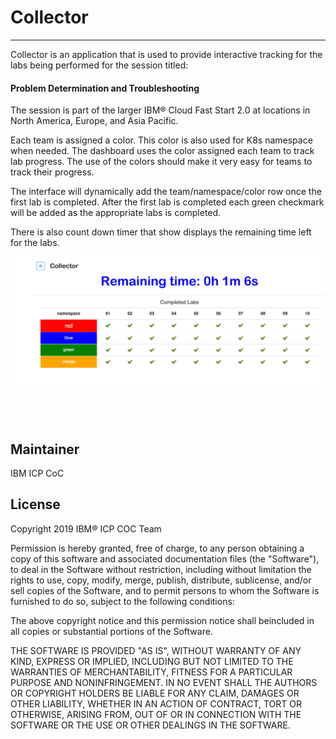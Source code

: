 # Collector
---

Collector is an application that is used to provide interactive tracking for the labs being performed for the session titled:   

#### Problem Determination and Troubleshooting

The session is part of the larger IBM® Cloud Fast Start 2.0 at locations in North America, Europe, and Asia Pacific.

Each team is assigned a color. This color is also used for K8s namespace when needed.
The dashboard uses the color assigned each team to track lab progress.  The use of the colors should make it very easy for teams to track their progress.  

The interface will dynamically add the team/namespace/color row once the first lab is completed.  After the first lab is completed each green checkmark will be added as the appropriate labs is completed.
 
There is also count down timer that show displays the remaining time left for the labs.


![](images/status.png)




<br><br>

## Maintainer

IBM ICP CoC
<br>

## License

Copyright 2019 IBM® ICP COC Team

Permission is hereby granted, free of charge, to any person obtaining a copy of this software and associated documentation files (the
"Software"), to deal in the Software without restriction, including without limitation the rights to use, copy, modify, merge, publish,
distribute, sublicense, and/or sell copies of the Software, and to permit persons to whom the Software is furnished to do so, subject to
the following conditions:

The above copyright notice and this permission notice shall beincluded in all copies or substantial portions of the Software.

THE SOFTWARE IS PROVIDED "AS IS", WITHOUT WARRANTY OF ANY KIND, EXPRESS OR IMPLIED, INCLUDING BUT NOT LIMITED TO THE WARRANTIES OF
MERCHANTABILITY, FITNESS FOR A PARTICULAR PURPOSE AND NONINFRINGEMENT. IN NO EVENT SHALL THE AUTHORS OR COPYRIGHT HOLDERS BE
LIABLE FOR ANY CLAIM, DAMAGES OR OTHER LIABILITY, WHETHER IN AN ACTION OF CONTRACT, TORT OR OTHERWISE, ARISING FROM, OUT OF OR IN CONNECTION
WITH THE SOFTWARE OR THE USE OR OTHER DEALINGS IN THE SOFTWARE.
